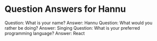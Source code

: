 Question Answers for Hannu
========
Question: What is your name?
Answer: Hannu
Question: What would you rather be doing?
Answer: Singing
Question: What is your preferred programming language?
Answer: React
